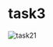 # task3
![task21](https://github.com/tamrazov/task3/assets/48178555/b6524059-e74b-44fb-a24e-112db9aee2fb)
